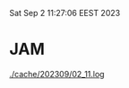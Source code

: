 Sat Sep  2 11:27:06 EEST 2023
# JAM
<a href='./cache/202309/02_11.log'>./cache/202309/02_11.log</a>
